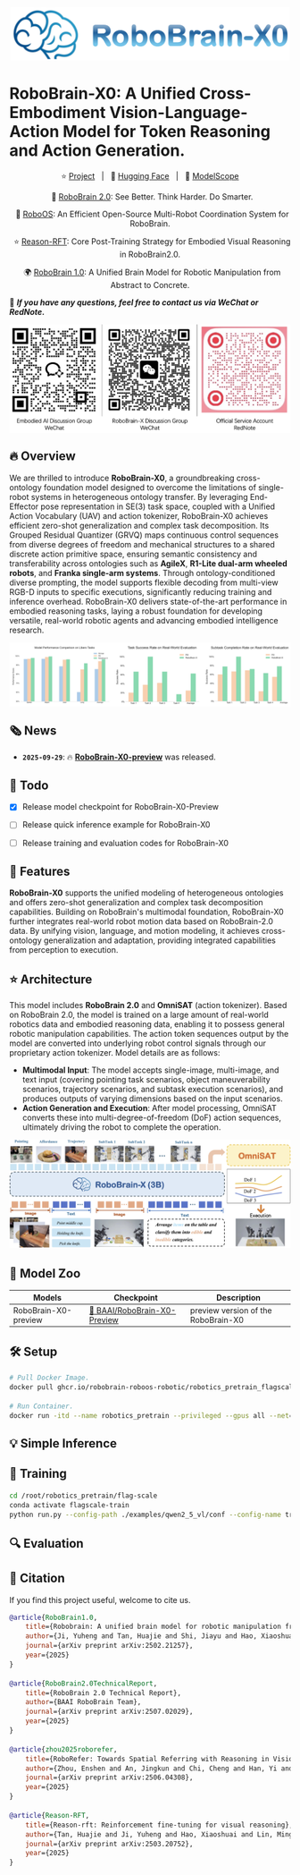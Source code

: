 <div align="center">
<img src="./assets/RoboBrain-X0-logo.png" width="500"/>
</div>

# RoboBrain-X0: A Unified Cross-Embodiment Vision-Language-Action Model for Token Reasoning and Action Generation. 


<p align="center">
        </a>&nbsp&nbsp⭐️ <a href="https://superrobobrain.github.io/">Project</a></a>&nbsp&nbsp | &nbsp&nbsp🤗 <a href="https://huggingface.co/BAAI/RoboBrain-X0-Preview">Hugging Face</a>&nbsp&nbsp | &nbsp&nbsp🤖 <a href="https://www.modelscope.cn/models/BAAI/RoboBrain2.0-7B/files/">ModelScope</a>&nbsp&nbsp 

<!-- </p>
<p align="center">
        </a>&nbsp&nbsp📖 <a href="https://wisemodel.cn/models/BAAI/RoboBrain2.0-7B">Wisemodel</a>&nbsp&nbsp | &nbsp&nbsp📑 <a href="https://arxiv.org/abs/2507.02029 ">Technical Report</a>&nbsp&nbsp | &nbsp&nbsp💬 <a href="./assets/wechat.jpeg">WeChat & RedNote</a>
</p> -->

</p>

<p align="center">
</a>&nbsp&nbsp🚀 <a href="https://github.com/FlagOpen/RoboBrain2.0">RoboBrain 2.0</a>: See Better. Think Harder. Do Smarter. 
</p>
<p align="center">
        </a>&nbsp&nbsp🎯 <a href="https://flagopen.github.io/RoboOS/">RoboOS</a>: An Efficient Open-Source Multi-Robot Coordination System for RoboBrain.
</p>
<p align="center">
</a>&nbsp&nbsp⭐️ <a href="https://github.com/tanhuajie/Reason-RFT">Reason-RFT</a>: Core Post-Training Strategy for Embodied Visual Reasoning in RoboBrain2.0.
</p>
<p align="center">
</a>&nbsp&nbsp🌍 <a href="https://github.com/FlagOpen/RoboBrain">RoboBrain 1.0</a>: A Unified Brain Model for Robotic Manipulation from Abstract to Concrete.
</p>

💬 ***If you have any questions, feel free to contact us via WeChat or RedNote.***

<div style="display: flex; justify-content: center;">
  <img src="./assets/wechat.jpeg" style="width: 100%;" />
</div>

## 🔥 Overview
We are thrilled to introduce **RoboBrain-X0**, a groundbreaking cross-ontology foundation model designed to overcome the limitations of single-robot systems in heterogeneous ontology transfer. By leveraging End-Effector pose representation in SE(3) task space, coupled with a Unified Action Vocabulary (UAV) and action tokenizer, RoboBrain-X0 achieves efficient zero-shot generalization and complex task decomposition. Its Grouped Residual Quantizer (GRVQ) maps continuous control sequences from diverse degrees of freedom and mechanical structures to a shared discrete action primitive space, ensuring semantic consistency and transferability across ontologies such as **AgileX**, **R1-Lite dual-arm wheeled robots**, and **Franka single-arm systems**. Through ontology-conditioned diverse prompting, the model supports flexible decoding from multi-view RGB-D inputs to specific executions, significantly reducing training and inference overhead. RoboBrain-X0 delivers state-of-the-art performance in embodied reasoning tasks, laying a robust foundation for developing versatile, real-world robotic agents and advancing embodied intelligence research.


<div style="display: flex; justify-content: center;">
  <img src="./assets/Eval_Result.jpg" style="width: 100%; height: 120%" />
</div>



## 🗞️ News
- **`2025-09-29`**: 🔥 [**RoboBrain-X0-preview**](https://huggingface.co/BAAI/RoboBrain-X0-Preview) was released.


## 📆 Todo
- [x] Release model checkpoint for RoboBrain-X0-Preview
- [ ] Release quick inference example for RoboBrain-X0
- [ ] Release training and evaluation codes for RoboBrain-X0


## 🚀 Features
**RoboBrain-X0** supports the unified modeling of heterogeneous ontologies and offers zero-shot generalization and complex task decomposition capabilities. Building on RoboBrain's multimodal foundation, RoboBrain-X0 further integrates real-world robot motion data based on RoboBrain-2.0 data. By unifying vision, language, and motion modeling, it achieves cross-ontology generalization and adaptation, providing integrated capabilities from perception to execution.


## ⭐️ Architecture
This model includes **RoboBrain 2.0** and **OmniSAT** (action tokenizer). Based on RoboBrain 2.0, the model is trained on a large amount of real-world robotics data and embodied reasoning data, enabling it to possess general robotic manipulation capabilities. The action token sequences output by the model are converted into underlying robot control signals through our proprietary action tokenizer. Model details are as follows:
- **Multimodal Input**: The model accepts single-image, multi-image, and text input (covering pointing task scenarios, object maneuverability scenarios, trajectory scenarios, and subtask execution scenarios), and produces outputs of varying dimensions based on the input scenarios.
- **Action Generation and Execution**: After model processing, OmniSAT converts these into multi-degree-of-freedom (DoF) action sequences, ultimately driving the robot to complete the operation.

<div align="center">
<img src="./assets/RoboBrain-X0.jpg" />      
</div>


## 🤗 Model Zoo


| Models               | Checkpoint                                                     | Description                                                | 
|----------------------|----------------------------------------------------------------|------------------------------------------------------------|
| RoboBrain-X0-preview     | [🤗 BAAI/RoboBrain-X0-Preview](https://huggingface.co/BAAI/RoboBrain-X0-Preview)  | preview version of the RoboBrain-X0                  | 


## 🛠️ Setup

```bash
# Pull Docker Image.
docker pull ghcr.io/robobrain-roboos-robotic/robotics_pretrain_flagscale:cuda12.4.1-cudnn9.5.0-python3.12-torch2.6.0-time250928-ssh

# Run Container.
docker run -itd --name robotics_pretrain --privileged --gpus all --net=host --ipc=host --device=/dev/infiniband --shm-size 512g --ulimit memlock=-1 -v /nfs/hcr/models/:/models ghcr.io/robobrain-roboos-robotic/robotics_pretrain_flagscale:cuda12.4.1-cudnn9.5.0-python3.12-torch2.6.0-time250928-ssh
```


## 💡 Simple Inference

## 🤖 Training
```bash
cd /root/robotics_pretrain/flag-scale
conda activate flagscale-train
python run.py --config-path ./examples/qwen2_5_vl/conf --config-name train_3b_action_S6_subtask_agilex_eval5_demo action=run
```

## 🔍 Evaluation




## 📑 Citation
If you find this project useful, welcome to cite us.
```bib
@article{RoboBrain1.0,
    title={Robobrain: A unified brain model for robotic manipulation from abstract to concrete},
    author={Ji, Yuheng and Tan, Huajie and Shi, Jiayu and Hao, Xiaoshuai and Zhang, Yuan and Zhang, Hengyuan and Wang, Pengwei and Zhao, Mengdi and Mu, Yao and An, Pengju and others},
    journal={arXiv preprint arXiv:2502.21257},
    year={2025}
}

@article{RoboBrain2.0TechnicalReport,
    title={RoboBrain 2.0 Technical Report},
    author={BAAI RoboBrain Team},
    journal={arXiv preprint arXiv:2507.02029},
    year={2025}
}

@article{zhou2025roborefer,
    title={RoboRefer: Towards Spatial Referring with Reasoning in Vision-Language Models for Robotics},
    author={Zhou, Enshen and An, Jingkun and Chi, Cheng and Han, Yi and Rong, Shanyu and Zhang, Chi and Wang, Pengwei and Wang, Zhongyuan and Huang, Tiejun and Sheng, Lu and others},
    journal={arXiv preprint arXiv:2506.04308},
    year={2025}
}

@article{Reason-RFT,
    title={Reason-rft: Reinforcement fine-tuning for visual reasoning},
    author={Tan, Huajie and Ji, Yuheng and Hao, Xiaoshuai and Lin, Minglan and Wang, Pengwei and Wang, Zhongyuan and Zhang, Shanghang},
    journal={arXiv preprint arXiv:2503.20752},
    year={2025}
}

```




